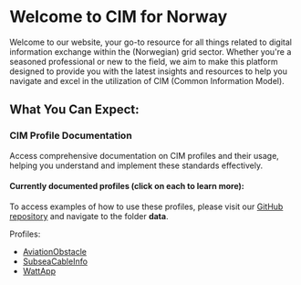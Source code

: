 # Welcome to CIM for Norway

Welcome to our website, your go-to resource for all things related to digital information exchange within the (Norwegian) grid sector. Whether you're a seasoned professional or new to the field, we aim to make this platform designed to provide you with the latest insights and resources to help you navigate and excel in the utilization of CIM (Common Information Model). 
## What You Can Expect: 
### CIM Profile Documentation 
Access comprehensive documentation on CIM profiles and their usage, helping you understand and implement these standards effectively.

#### Currently documented profiles (click on each to learn more): 
To access examples of how to use these profiles, please visit our [GitHub repository](https://github.com/3lbits/NoCIMExtensions) and navigate to the folder **data**.

Profiles:

- [AviationObstacle](./AviationObstacle/index.md)
- [SubseaCableInfo](./SubseaCableInfo/index.md)
- [WattApp](./WattApp/index.md)
